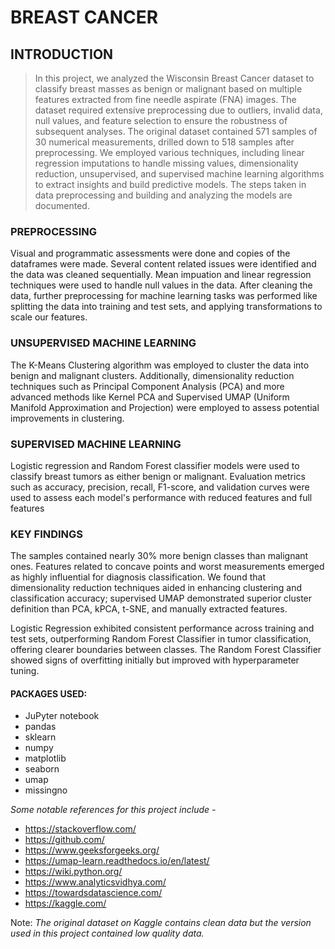 # BREAST CANCER 
## INTRODUCTION

> In this project, we analyzed the Wisconsin Breast Cancer dataset to classify breast masses as benign or malignant based on multiple features extracted from fine needle aspirate (FNA) images. The dataset required extensive preprocessing due to outliers, invalid data, null values, and feature selection to ensure the robustness of subsequent analyses. The original dataset contained 571 samples of 30 numerical measurements, drilled down to 518 samples after preprocessing.
We employed various techniques, including linear regression imputations to handle missing values, dimensionality reduction, unsupervised, and supervised machine learning algorithms to extract insights and build predictive models.
The steps taken in data preprocessing and building and analyzing the models are documented.


### PREPROCESSING

Visual and programmatic assessments were done and copies of the dataframes were made. Several content related issues were identified and the data was cleaned sequentially. Mean impuation and linear regression techniques were used to handle null values in the data. After cleaning the data, further preprocessing for machine learning tasks was performed like splitting the data into training and test sets, and applying transformations to scale our features.

### UNSUPERVISED MACHINE LEARNING
The K-Means Clustering algorithm was employed to cluster the data into benign and malignant clusters. Additionally, dimensionality reduction techniques such as Principal Component Analysis (PCA) and more advanced methods like Kernel PCA and Supervised UMAP (Uniform Manifold Approximation and Projection) were employed to assess potential improvements in clustering.

### SUPERVISED MACHINE LEARNING
Logistic regression and Random Forest classifier models were used to classify breast tumors as either benign or malignant. Evaluation metrics such as accuracy, precision, recall, F1-score, and validation curves were used to assess each model's performance with reduced features and full features



### KEY FINDINGS

The samples contained nearly 30% more benign classes than malignant ones.
Features related to concave points and worst measurements emerged as highly influential for diagnosis classification. We found that dimensionality reduction techniques aided in enhancing clustering and classification accuracy; supervised UMAP demonstrated superior cluster definition than PCA, kPCA, t-SNE, and manually extracted features.

Logistic Regression exhibited consistent performance across training and test sets, outperforming Random Forest Classifier in tumor classification, offering clearer boundaries between classes.
The Random Forest Classifier showed signs of overfitting initially but improved with hyperparameter tuning.


#### PACKAGES USED:

- JuPyter notebook
- pandas
- sklearn
- numpy
- matplotlib
- seaborn
- umap
- missingno


_Some notable references for this project include -_
- https://stackoverflow.com/
- https://github.com/
- https://www.geeksforgeeks.org/
- https://umap-learn.readthedocs.io/en/latest/
- https://wiki.python.org/
- https://www.analyticsvidhya.com/
- https://towardsdatascience.com/
- https://kaggle.com/


Note: _The original dataset on Kaggle contains clean data but the version used in this project contained low quality data._